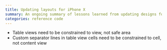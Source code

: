 ```yaml
---
title: Updating layouts for iPhone X
summary: An ongoing summary of lessons learned from updating designs for the iPhone X
categories: reference code
---
```


- Table views need to be constrained to view, not safe area
- Custom separator lines in table view cells need to be constrained to cell, not content view
